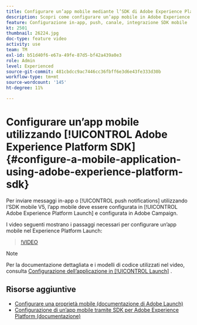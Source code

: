 ```yaml
---
title: Configurare un’app mobile mediante l’SDK di Adobe Experience Platform
description: Scopri come configurare un’app mobile in Adobe Experience Platform Launch e come configurarla in Adobe Campaign.
feature: Configurazione in-app, push, canale, integrazione SDK mobile
kt: 2501
thumbnail: 26224.jpg
doc-type: feature video
activity: use
team: TM
exl-id: b51d40f6-e67a-49fe-87d5-bf42a439a0e3
role: Admin
level: Experienced
source-git-commit: 481cbdcc9ac7446cc36fbff6e3d6e43fe333d30b
workflow-type: tm+mt
source-wordcount: '145'
ht-degree: 11%

---
```


# Configurare un’app mobile utilizzando [!UICONTROL Adobe Experience Platform SDK] {#configure-a-mobile-application-using-adobe-experience-platform-sdk}

Per inviare messaggi in-app o [!UICONTROL push notifications] utilizzando l’SDK mobile V5, l’app mobile deve essere configurata in [!UICONTROL Adobe Experience Platform Launch] e configurata in Adobe Campaign.

I video seguenti mostrano i passaggi necessari per configurare un’app mobile nel Experience Platform Launch:

>[!VIDEO](https://video.tv.adobe.com/v/26224?quality=12)

>[!NOTE]
>
>Per la documentazione dettagliata e i modelli di codice utilizzati nel video, consulta [Configurazione dell’applicazione in [!UICONTROL Launch]](https://experienceleague.adobe.com/docs/campaign-standard/using/administrating/configuring-channels/configuring-a-mobile-application.html?lang=en) .

## Risorse aggiuntive

* [Configurare una proprietà mobile (documentazione di Adobe Launch)](https://aep-sdks.gitbook.io/docs/getting-started/create-a-mobile-property)
* [Configurazione di un’app mobile tramite SDK per Adobe Experience Platform (documentazione)](https://experienceleague.adobe.com/docs/campaign-standard/using/administrating/configuring-channels/configuring-a-mobile-application.html?lang=en)
